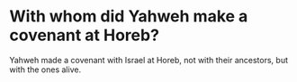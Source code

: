 # With whom did Yahweh make a covenant at Horeb?

Yahweh made a covenant with Israel at Horeb, not with their ancestors, but with the ones alive.
